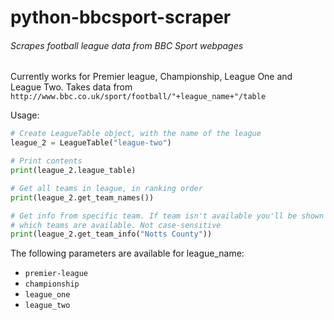 # python-bbcsport-scraper
###### Scrapes football league data from BBC Sport webpages
Currently works for Premier league, Championship, League One and League Two.
Takes data from `http://www.bbc.co.uk/sport/football/"+league_name+"/table`

Usage:


```python
# Create LeagueTable object, with the name of the league
league_2 = LeagueTable("league-two")

# Print contents
print(league_2.league_table)

# Get all teams in league, in ranking order
print(league_2.get_team_names())

# Get info from specific team. If team isn't available you'll be shown
# which teams are available. Not case-sensitive
print(league_2.get_team_info("Notts County"))
```

The following parameters are available for league_name:

* `premier-league`
* `championship`
* `league_one`
* `league_two`